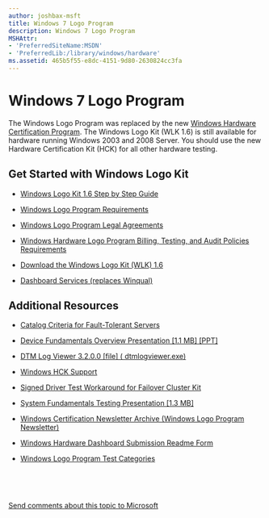 ```yaml
---
author: joshbax-msft
title: Windows 7 Logo Program
description: Windows 7 Logo Program
MSHAttr:
- 'PreferredSiteName:MSDN'
- 'PreferredLib:/library/windows/hardware'
ms.assetid: 465b5f55-e8dc-4151-9d80-2630824cc3fa
---
```


# Windows 7 Logo Program


The Windows Logo Program was replaced by the new [Windows Hardware Certification Program](http://msdn.microsoft.com/windows/hardware/gg463010). The Windows Logo Kit (WLK 1.6) is still available for hardware running Windows 2003 and 2008 Server. You should use the new Hardware Certification Kit (HCK) for all other hardware testing.

## Get Started with Windows Logo Kit


-   [Windows Logo Kit 1.6 Step by Step Guide](windows-logo-kit-16-step-by-step-guide.md)

-   [Windows Logo Program Requirements](http://msdn.microsoft.com/library/windows/hardware/hh833778)

-   [Windows Logo Program Legal Agreements](http://sysdev.microsoft.com/en-US/Hardware/member/LAC/Default.aspx)

-   [Windows Hardware Logo Program Billing, Testing, and Audit Policies Requirements](http://download.microsoft.com/download/B/6/0/B603B461-01AF-40F2-8C2C-97CCB9CE6E89/billing-testing-audit-policies-hardware-logo-program.docx)

-   [Download the Windows Logo Kit (WLK) 1.6](http://www.microsoft.com/download/details.aspx?id=39359)

-   [Dashboard Services (replaces Winqual)](http://msdn.microsoft.com/library/windows/hardware/gg463091)

## Additional Resources


-   [Catalog Criteria for Fault-Tolerant Servers](catalog-criteria-for-fault-tolerant-servers.md)

-   [Device Fundamentals Overview Presentation \[1.1 MB\] \[PPT\]](http://download.microsoft.com/download/4/0/8/408272e3-9310-4df3-9c19-f2b5e4c3d3ca/ihv_devfund.pptx)

-   [DTM Log Viewer 3.2.0.0 \[file\] ( dtmlogviewer.exe)](http://download.microsoft.com/download/c/1/e/c1e7f386-cd6c-4e25-a249-986d30e736ad/dtmlogviewer.exe)

-   [Windows HCK Support](windows-hck-support.md)

-   [Signed Driver Test Workaround for Failover Cluster Kit](signed-driver-test-workaround-for-failover-cluster-kit.md)

-   [System Fundamentals Testing Presentation \[1.3 MB\]](http://download.microsoft.com/download/4/0/8/408272e3-9310-4df3-9c19-f2b5e4c3d3ca/ihv_sysfund.pptx)

-   [Windows Certification Newsletter Archive (Windows Logo Program Newsletter)](windows-certification-newsletter-archive.md)

-   [Windows Hardware Dashboard Submission Readme Form](http://download.microsoft.com/download/4/C/3/4C34C72F-FD65-41C9-B89A-A0858A2C3562/windows-hardware-dashboard-submission-readme.docx)

-   [Windows Logo Program Test Categories](windows-logo-program-test-categories.md)

 

 

[Send comments about this topic to Microsoft](mailto:wsddocfb@microsoft.com?subject=Documentation%20feedback%20%5Bp_hck\p_hck%5D:%20Windows%207%20Logo%20Program%20%20RELEASE:%20%284/27/2016%29&body=%0A%0APRIVACY%20STATEMENT%0A%0AWe%20use%20your%20feedback%20to%20improve%20the%20documentation.%20We%20don't%20use%20your%20email%20address%20for%20any%20other%20purpose,%20and%20we'll%20remove%20your%20email%20address%20from%20our%20system%20after%20the%20issue%20that%20you're%20reporting%20is%20fixed.%20While%20we're%20working%20to%20fix%20this%20issue,%20we%20might%20send%20you%20an%20email%20message%20to%20ask%20for%20more%20info.%20Later,%20we%20might%20also%20send%20you%20an%20email%20message%20to%20let%20you%20know%20that%20we've%20addressed%20your%20feedback.%0A%0AFor%20more%20info%20about%20Microsoft's%20privacy%20policy,%20see%20http://privacy.microsoft.com/default.aspx. "Send comments about this topic to Microsoft")




